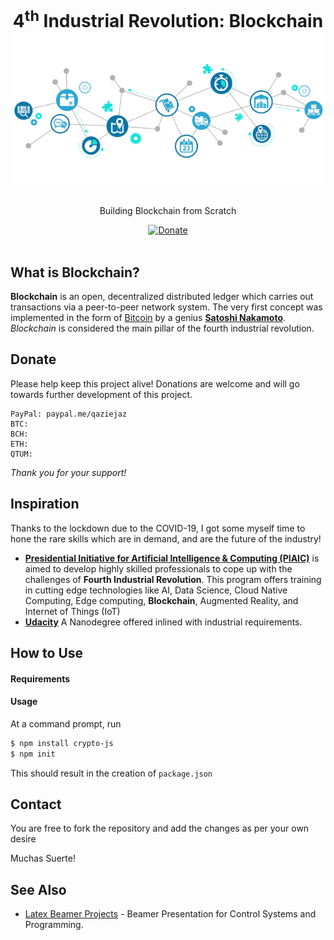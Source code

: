 <h1 align="center">
   4<sup>th</sup> Industrial Revolution: Blockchain
    <br />
  <a href="https://github.com/qazi-ejaz/Blockchain" title="Getting Started">
    <img alt="Blockchain In-Action" src="https://github.com/qazi-ejaz/Blockchain/blob/master/blockchain.jpg" />
  </a>
</h1>

<p align="center">
  Building Blockchain from Scratch
</p>

<div align="center">
  <a href="https://paypal.me/qaziejaz?locale.x=en_US">
    <img alt="Donate" src="https://img.shields.io/badge/Donate-PayPal-blue.svg" />
  </a>
   <!--
  <a href="https://circleci.com/gh/posquit0/Awesome-CV">
    <img alt="CircleCI" src="https://circleci.com/gh/posquit0/Awesome-CV.svg?style=shield" />
  </a>
  <a href="https://raw.githubusercontent.com/posquit0/Awesome-CV/master/examples/resume.pdf">
    <img alt="Example Resume" src="https://img.shields.io/badge/resume-pdf-green.svg" />
  </a>
  <a href="https://raw.githubusercontent.com/posquit0/Awesome-CV/master/examples/cv.pdf">
    <img alt="Example CV" src="https://img.shields.io/badge/cv-pdf-green.svg" />
  </a>
  <a href="https://raw.githubusercontent.com/posquit0/Awesome-CV/master/examples/coverletter.pdf">
    <img alt="Example Coverletter" src="https://img.shields.io/badge/coverletter-pdf-green.svg" />
  </a> 
-->
</div>

<br />

## What is Blockchain?

**Blockchain** is an open, decentralized distributed ledger which carries out transactions via a peer-to-peer network system. The very first concept was implemented in the form of [Bitcoin](https://bitcoin.org/en/) by a genius [**Satoshi Nakamoto**](https://bitcoin.org/en/bitcoin-paper). *Blockchain* is considered the main pillar of the fourth industrial revolution.

## Donate

Please help keep this project alive! Donations are welcome and will go towards further development of this project.

    PayPal: paypal.me/qaziejaz
    BTC:
    BCH: 
    ETH: 
    QTUM: 

*Thank you for your support!*

## Inspiration

Thanks to the lockdown due to the COVID-19, I got some myself time to hone the rare skills which are in demand, and are the future of the industry!

* [**Presidential Initiative for Artificial Intelligence & Computing (PIAIC)**](https://www.piaic.org/block-chain) is aimed to develop highly skilled professionals to cope up with the challenges of **Fourth Industrial Revolution**. This program offers training in cutting edge technologies like AI, Data Science, Cloud Native Computing, Edge computing, **Blockchain**, Augmented Reality, and Internet of Things (IoT)
* [**Udacity**](https://www.udacity.com/course/blockchain-developer-nanodegree--nd1309) A Nanodegree offered inlined with industrial requirements.

## How to Use

#### Requirements

#### Usage

At a command prompt, run

```bash
$ npm install crypto-js
$ npm init
```

This should result in the creation of ``package.json``

## Contact

You are free to fork the repository and add the changes as per your own desire

Muchas Suerte!


## See Also

* [Latex Beamer Projects](https://github.com/qazi-ejaz/Amplitude-Modulation) - Beamer Presentation for Control Systems and Programming.
